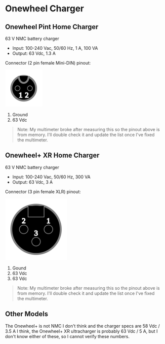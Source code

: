 # Onewheel Charger

## Onewheel Pint Home Charger

63 V NMC battery charger

- Input: 100-240 Vac, 50/60 Hz, 1 A, 100 VA
- Output: 63 Vdc, 1.3 A

Connector (2 pin female Mini-DIN) pinout:

![](pint.svg)

1. Ground
2. 63 Vdc

> Note: My multimeter broke after measuring this so the pinout
above is from memory. I'll double check it and update the list
once I've fixed the multimeter.

## Onewheel+ XR Home Charger

63 V NMC battery charger

- Input: 100-240 Vac, 50/60 Hz, 300 VA
- Output: 63 Vdc, 3 A

Connector (3 pin female XLR) pinout:

![](xr.svg)

1. Gound
2. 63 Vdc
3. 63 Vdc

> Note: My multimeter broke after measuring this so the pinout
above is from memory. I'll double check it and update the list
once I've fixed the multimeter.

## Other Models

The Onewheel+ is not NMC I don't think and the charger specs are
58 Vdc / 3.5 A I think, the Onewheel+ XR ultracharger is probably
63 Vdc / 5 A, but I don't know either of these, so I cannot verify
these numbers.
